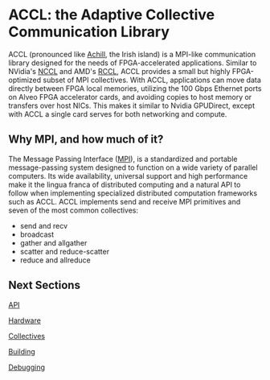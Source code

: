# ACCL: the Adaptive Collective Communication Library

ACCL (pronounced like [Achill](https://goo.gl/maps/4e3vGfa5BsT5s3vm9), the Irish island) is a MPI-like communication library designed for the needs of FPGA-accelerated applications. Similar to NVidia's [NCCL](https://github.com/NVIDIA/nccl) and AMD's [RCCL](https://github.com/ROCmSoftwarePlatform/rccl), ACCL provides a small but highly FPGA-optimized subset of MPI collectives. With ACCL, applications can move data directly between FPGA local memories, utilizing the 100 Gbps Ethernet ports on Alveo  FPGA accelerator cards, and avoiding copies to host memory or transfers over host NICs. This makes it similar to Nvidia GPUDirect, except with ACCL a single card serves for both networking and compute.

## Why MPI, and how much of it?

The Message Passing Interface ([MPI](http://mpi-forum.org/)), is a standardized and portable message-passing system designed to function on a wide variety of parallel computers. Its wide availability, universal support and high performance make it the lingua franca of distributed computing and a natural API to follow when implementing specialized distributed computation frameworks such as ACCL. ACCL implements send and receive MPI primitives and seven of the most common collectives:
- send and recv
- broadcast
- gather and allgather
- scatter and reduce-scatter
- reduce and allreduce

## Next Sections

[API](./api.md)

[Hardware](./kernel.md)

[Collectives](./collectives.md)

[Building](./build.md)

[Debugging](./debug.md)
